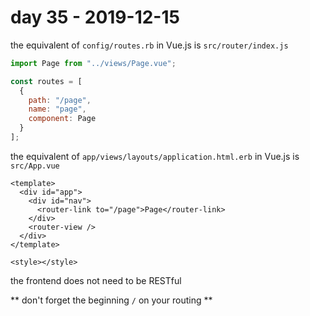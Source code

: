 # day 35 - 2019-12-15

the equivalent of `config/routes.rb` in Vue.js is `src/router/index.js`

```javascript
import Page from "../views/Page.vue";

const routes = [
  {
    path: "/page",
    name: "page",
    component: Page
  }
];
```

the equivalent of `app/views/layouts/application.html.erb` in Vue.js is `src/App.vue`

```vue
<template>
  <div id="app">
    <div id="nav">
      <router-link to="/page">Page</router-link>
    </div>
    <router-view />
  </div>
</template>

<style></style>
```

the frontend does not need to be RESTful

** don't forget the beginning `/` on your routing **

